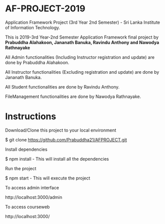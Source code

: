 # AF-PROJECT-2019
Application Framework Project (3rd Year 2nd Semester) - Sri Lanka Institute of Information Technology.

This is 2019-3rd Year-2nd Semester Application Framework final project by <b>Prabuddha Alahakoon, Jananath Banuka, Ravindu Anthony and Nawodya Rathnayake</b>

All Admin functionalities (Including Instructor registration and update) are done by Prabuddha Alahakoon.

All Instructor functionalities (Excluding registration and update) are done by Jananath Banuka.

All Student functionalities are done by Ravindu Anthony.

FileManagement functionalities are done by Nawodya Rathnayake.

# Instructions

Download/Clone this project to your local environment

$ git clone https://github.com/Prabuddha21/AFPROJECT.git

Install dependencies

$ npm install - This will install all the dependencies

Run the project

$ npm start - This will execute the project

To access admin interface

http://localhost:3000/admin

To access courseweb

http://localhost:3000/
